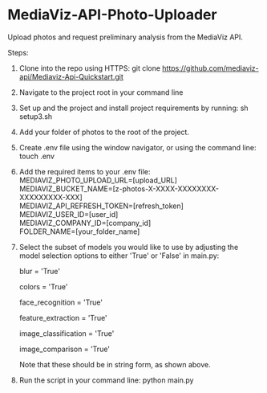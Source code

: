 # MediaViz-API-Photo-Uploader
Upload photos and request preliminary analysis from the MediaViz API.

Steps:
1. Clone into the repo using HTTPS: git clone https://github.com/mediaviz-api/Mediaviz-Api-Quickstart.git
2. Navigate to the project root in your command line
3. Set up and the project and install project requirements by running: sh setup3.sh
4. Add your folder of photos to the root of the project.
5. Create .env file using the window navigator, or using the command line: touch .env
6. Add the required items to your .env file: \
    MEDIAVIZ_PHOTO_UPLOAD_URL=[upload_URL] \
    MEDIAVIZ_BUCKET_NAME=[z-photos-X-XXXX-XXXXXXXX-XXXXXXXXX-XXX] \
    MEDIAVIZ_API_REFRESH_TOKEN=[refresh_token] \
    MEDIAVIZ_USER_ID=[user_id] \
    MEDIAVIZ_COMPANY_ID=[company_id] \
    FOLDER_NAME=[your_folder_name] 
7. Select the subset of models you would like to use by adjusting the model selection options to either 'True' or 'False' in main.py:

    blur = 'True'
   
    colors = 'True'
   
    face_recognition = 'True'
   
    feature_extraction = 'True'
   
    image_classification = 'True'
   
    image_comparison = 'True'
   
   Note that these should be in string form, as shown above.
8. Run the script in your command line: python main.py
